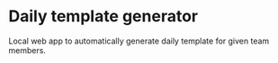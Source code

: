 # Daily template generator

Local web app to automatically generate daily template for given team members.
